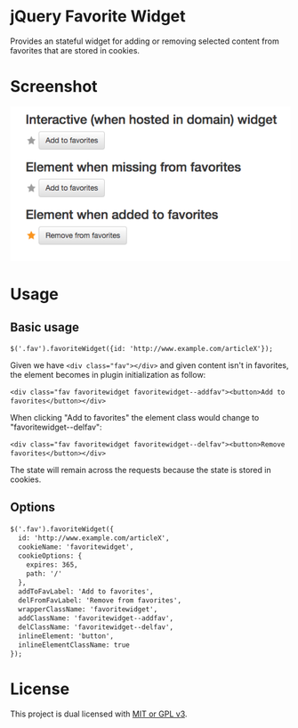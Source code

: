 # jQuery Favorite Widget
Provides an stateful widget for adding or removing selected content from
favorites that are stored in cookies.

# Screenshot

![Screenshot](demo.png)

# Usage

## Basic usage

```
$('.fav').favoriteWidget({id: 'http://www.example.com/articleX'});
```

Given we have ``<div class="fav"></div>`` and given content isn't in favorites,
the element becomes in plugin initialization as follow:
```
<div class="fav favoritewidget favoritewidget--addfav"><button>Add to favorites</button></div>
```

When clicking "Add to favorites" the element class would change to
"favoritewidget--delfav":
```
<div class="fav favoritewidget favoritewidget--delfav"><button>Remove favorites</button></div>
```

The state will remain across the requests because the state is stored in cookies.

## Options
```
$('.fav').favoriteWidget({
  id: 'http://www.example.com/articleX',
  cookieName: 'favoritewidget',
  cookieOptions: {
    expires: 365,
    path: '/'
  },
  addToFavLabel: 'Add to favorites',
  delFromFavLabel: 'Remove from favorites',
  wrapperClassName: 'favoritewidget',
  addClassName: 'favoritewidget--addfav',
  delClassName: 'favoritewidget--delfav',
  inlineElement: 'button',
  inlineElementClassName: true
});
```

# License
This project is dual licensed with [MIT or GPL v3](LICENSE).
